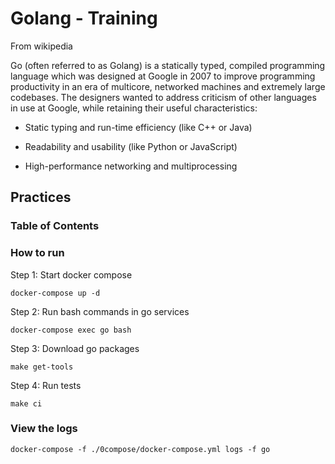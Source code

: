# Golang - Training

From wikipedia

Go (often referred to as Golang) is a statically typed, compiled programming language which was designed at Google in 2007 to improve programming productivity in an era of multicore, networked machines and extremely large codebases. The designers wanted to address criticism of other languages in use at Google, while retaining their useful characteristics:

- Static typing and run-time efficiency (like C++ or Java)

- Readability and usability (like Python or JavaScript)

- High-performance networking and multiprocessing

## Practices

### Table of Contents

### How to run

Step 1: Start docker compose

`docker-compose up -d`

Step 2: Run bash commands in go services

`docker-compose exec go bash`

Step 3: Download go packages

`make get-tools`

Step 4: Run tests

`make ci`

### View the logs

`docker-compose -f ./0compose/docker-compose.yml logs -f go`
